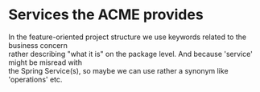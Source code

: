 # Services the ACME provides
In the feature-oriented project structure we use keywords related to the business concern\
rather describing "what it is" on the package level. And because 'service' might be misread with\
the Spring Service(s), so maybe we can use rather a synonym like 'operations' etc.